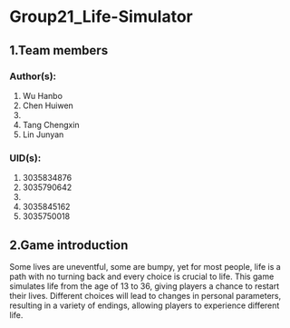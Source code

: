 # Group21_Life-Simulator
## 1.Team members
### Author(s): 
1. Wu Hanbo
2. Chen Huiwen
3.
4. Tang Chengxin
5. Lin Junyan
### UID(s): 
1. 3035834876
2. 3035790642
3.
4. 3035845162
5. 3035750018
## 2.Game introduction
Some lives are uneventful, some are bumpy, yet for most people, life is a path with no turning back and every choice is crucial to life.
This game simulates life from the age of 13 to 36, giving players a chance to restart their lives. Different choices will lead to changes in personal parameters, resulting in a variety of endings, allowing players to experience different life.
